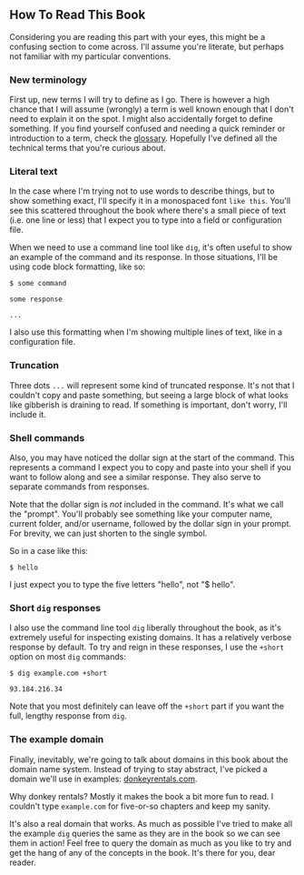 ## How To Read This Book

Considering you are reading this part with your eyes, this might be a confusing section to come across. I'll assume you're literate, but perhaps not familiar with my particular conventions.

### New terminology

First up, new terms I will try to define as I go. There is however a high chance that I will assume (wrongly) a term is well known enough that I don't need to explain it on the spot. I might also accidentally forget to define something. If you find yourself confused and needing a quick reminder or introduction to a term, check the [glossary](#glossary). Hopefully I've defined all the technical terms that you're curious about.

### Literal text

In the case where I'm trying not to use words to describe things, but to show something exact, I'll specify it in a monospaced font `like this`. You'll see this scattered throughout the book where there's a small piece of text (i.e. one line or less) that I expect you to type into a field or configuration file.

When we need to use a command line tool like `dig`, it's often useful to show an example of the command and its response. In those situations, I'll be using code block formatting, like so:

```
$ some command

some response

...
```

I also use this formatting when I'm showing multiple lines of text, like in a configuration file.

### Truncation

Three dots `...` will represent some kind of truncated response. It's not that I couldn't copy and paste something, but seeing a large block of what looks like gibberish is draining to read. If something is important, don't worry, I'll include it.

### Shell commands

Also, you may have noticed the dollar sign at the start of the command. This represents a command I expect you to copy and paste into your shell if you want to follow along and see a similar response. They also serve to separate commands from responses.

Note that the dollar sign is _not_ included in the command. It's what we call the "prompt". You'll probably see something like your computer name, current folder, and/or username, followed by the dollar sign in your prompt. For brevity, we can just shorten to the single symbol.

So in a case like this:

```
$ hello
```

I just expect you to type the five letters "hello", not "$ hello".

### Short `dig` responses

I also use the command line tool `dig` liberally throughout the book, as it's extremely useful for inspecting existing domains. It has a relatively verbose response by default. To try and reign in these responses, I use the `+short` option on most `dig` commands:

```
$ dig example.com +short

93.184.216.34
```

Note that you most definitely can leave off the `+short` part if you want the full, lengthy response from `dig`.

### The example domain

Finally, inevitably, we're going to talk about domains in this book about the domain name system. Instead of trying to stay abstract, I've picked a domain we'll use in examples: [donkeyrentals.com](https://donkeyrentals.com).

Why donkey rentals? Mostly it makes the book a bit more fun to read. I couldn't type `example.com` for five-or-so chapters and keep my sanity.

It's also a real domain that works. As much as possible I've tried to make all the example `dig` queries the same as they are in the book so we can see them in action! Feel free to query the domain as much as you like to try and get the hang of any of the concepts in the book. It's there for you, dear reader.
